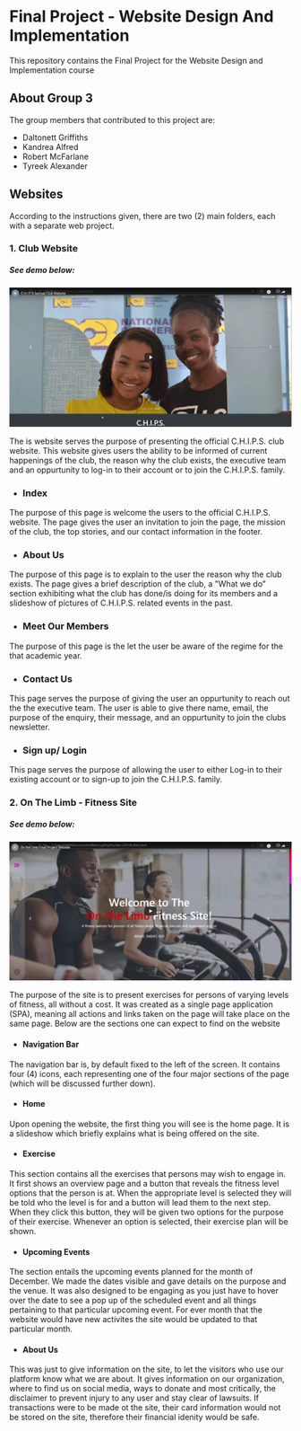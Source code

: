 # Final Project - Website Design And Implementation
This repository contains the Final Project for the Website Design and Implementation course


## About Group 3
The group members that contributed to this project are:
* Daltonett Griffiths
* Kandrea Alfred
* Robert McFarlane
* Tyreek Alexander


## Websites


According to the instructions given, there are two (2) main folders, each with a separate web project.

### 1. Club Website

##### See demo below:
[![CHIPS Image](CHIPS_embed-image.jpeg)](https://www.youtube.com/embed/jR7q6tTP8PA)

The is website serves the purpose of presenting the official C.H.I.P.S. club website. This website gives users the ability to be informed of current happenings of the club, the reason why the club exists, the executive team and an oppurtunity to log-in to their account or to join the C.H.I.P.S. family.

* ### Index
The purpose of this page is welcome the users to the official C.H.I.P.S. website. The page gives the user an invitation to join the page, the mission of the club, the top stories, and our contact information in the footer.

* ### About Us
The purpose of this page is to explain to the user the reason why the club exists. The page gives a brief description of the club, a "What we do" section exhibiting what the club has done/is doing for its members and a slideshow of pictures of C.H.I.P.S. related events in the past.

* ### Meet Our Members
The purpose of this page is the let the user be aware of the regime for the that academic year.

* ### Contact Us
This page serves the purpose of giving the user an oppurtunity to reach out the the executive team. The user is able to give there name, email, the purpose of the enquiry, their message, and an oppurtunity to join the clubs newsletter.

* ### Sign up/ Login
This page serves the purpose of allowing the user to either Log-in to their existing account or to sign-up to join the C.H.I.P.S. family.

### 2. On The Limb - Fitness Site

##### See demo below:
[![OTL Image](OTL_embed-pic.jpeg)](https://www.youtube.com/embed/jqvCiUc2oMs)

The purpose of the site is to present exercises for persons of varying levels of fitness, all without a cost. It was created as a single page application (SPA), meaning all actions and links taken on the page will take place on the same page. Below are the sections one can expect to find on the website
  
* #### Navigation Bar
The navigation bar is, by default fixed to the left of the screen. It contains four (4) icons, each representing one of the four major sections of the page (which will be       discussed further down).
  
* #### Home
Upon opening the website, the first thing you will see is the home page. It is a slideshow which briefly explains what is being offered on the site.

* #### Exercise
This section contains all the exercises that persons may wish to engage in. It first shows an overview page and a button that reveals the fitness level options that the person   is at. When the appropriate level is selected they will be told who the level is for and a button will lead them to the next step.
When they click this button, they will be given two options for the purpose of their exercise. Whenever an option is selected, their exercise plan will be shown.

* #### Upcoming Events
The section entails the upcoming events planned for the month of December. We made the dates visible and gave details on the purpose and the venue. It was also designed to be engaging as you just have to hover over the date to see a pop up of the scheduled event and all things pertaining to that particular upcoming event. For ever month that the website would have new activites the site would be updated to that particular month. 

* #### About Us
This was just to give information on the site, to let the visitors who use our platform know what we are about. It gives information on our organization, where to find us on social media, ways to donate and most critically, the disclaimer to prevent injury to any user and stay clear of lawsuits. If transactions were to be made ot the site, their card information would not be stored on the site, therefore their financial idenity would be safe. 